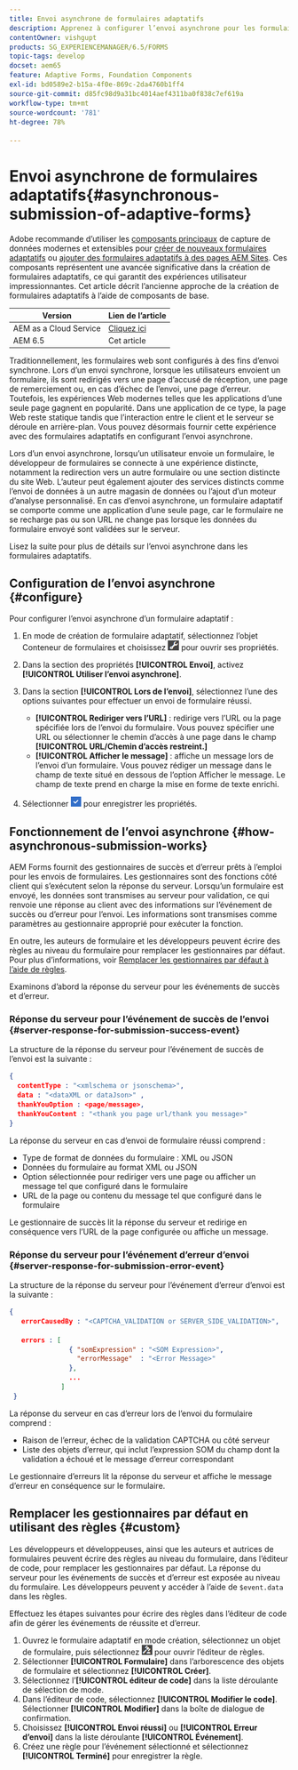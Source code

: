 ```yaml
---
title: Envoi asynchrone de formulaires adaptatifs
description: Apprenez à configurer l’envoi asynchrone pour les formulaires adaptatifs.
contentOwner: vishgupt
products: SG_EXPERIENCEMANAGER/6.5/FORMS
topic-tags: develop
docset: aem65
feature: Adaptive Forms, Foundation Components
exl-id: bd0589e2-b15a-4f0e-869c-2da4760b1ff4
source-git-commit: d85fc98d9a31bc4014aef4311ba0f838c7ef619a
workflow-type: tm+mt
source-wordcount: '781'
ht-degree: 78%

---
```


# Envoi asynchrone de formulaires adaptatifs{#asynchronous-submission-of-adaptive-forms}

<span class="preview"> Adobe recommande d’utiliser les [composants principaux](https://experienceleague.adobe.com/docs/experience-manager-core-components/using/adaptive-forms/introduction.html?lang=fr) de capture de données modernes et extensibles pour [créer de nouveaux formulaires adaptatifs](/help/forms/using/create-an-adaptive-form-core-components.md) ou [ajouter des formulaires adaptatifs à des pages AEM Sites](/help/forms/using/create-or-add-an-adaptive-form-to-aem-sites-page.md). Ces composants représentent une avancée significative dans la création de formulaires adaptatifs, ce qui garantit des expériences utilisateur impressionnantes. Cet article décrit l’ancienne approche de la création de formulaires adaptatifs à l’aide de composants de base. </span>

| Version | Lien de l’article |
| -------- | ---------------------------- |
| AEM as a Cloud Service | [Cliquez ici](https://experienceleague.adobe.com/docs/experience-manager-cloud-service/content/forms/adaptive-forms-authoring/authoring-adaptive-forms-foundation-components/configure-submit-actions-and-metadata-submission/asynchronous-submissions-adaptive-forms.html?lang=fr) |
| AEM 6.5 | Cet article |

Traditionnellement, les formulaires web sont configurés à des fins d’envoi synchrone. Lors d’un envoi synchrone, lorsque les utilisateurs envoient un formulaire, ils sont redirigés vers une page d’accusé de réception, une page de remerciement ou, en cas d’échec de l’envoi, une page d’erreur. Toutefois, les expériences Web modernes telles que les applications d’une seule page gagnent en popularité. Dans une application de ce type, la page Web reste statique tandis que l’interaction entre le client et le serveur se déroule en arrière-plan. Vous pouvez désormais fournir cette expérience avec des formulaires adaptatifs en configurant l’envoi asynchrone.

Lors d’un envoi asynchrone, lorsqu’un utilisateur envoie un formulaire, le développeur de formulaires se connecte à une expérience distincte, notamment la redirection vers un autre formulaire ou une section distincte du site Web. L’auteur peut également ajouter des services distincts comme l’envoi de données à un autre magasin de données ou l’ajout d’un moteur d’analyse personnalisé. En cas d’envoi asynchrone, un formulaire adaptatif se comporte comme une application d’une seule page, car le formulaire ne se recharge pas ou son URL ne change pas lorsque les données du formulaire envoyé sont validées sur le serveur.

Lisez la suite pour plus de détails sur l’envoi asynchrone dans les formulaires adaptatifs.

## Configuration de l’envoi asynchrone {#configure}

Pour configurer l’envoi asynchrone d’un formulaire adaptatif :

1. En mode de création de formulaire adaptatif, sélectionnez l’objet Conteneur de formulaires et choisissez ![cmppr1](assets/cmppr1.png) pour ouvrir ses propriétés.
1. Dans la section des propriétés **[!UICONTROL Envoi]**, activez **[!UICONTROL Utiliser l’envoi asynchrone]**.
1. Dans la section **[!UICONTROL Lors de l’envoi]**, sélectionnez l’une des options suivantes pour effectuer un envoi de formulaire réussi.

   * **[!UICONTROL Rediriger vers l’URL]** : redirige vers l’URL ou la page spécifiée lors de l’envoi du formulaire. Vous pouvez spécifier une URL ou sélectionner le chemin d’accès à une page dans le champ **[!UICONTROL URL/Chemin d’accès restreint.]**
   * **[!UICONTROL Afficher le message]** : affiche un message lors de l’envoi d’un formulaire. Vous pouvez rédiger un message dans le champ de texte situé en dessous de l’option Afficher le message. Le champ de texte prend en charge la mise en forme de texte enrichi.

1. Sélectionner ![check-button1](assets/check-button1.png) pour enregistrer les propriétés.

## Fonctionnement de l’envoi asynchrone {#how-asynchronous-submission-works}

AEM Forms fournit des gestionnaires de succès et d’erreur prêts à l’emploi pour les envois de formulaires. Les gestionnaires sont des fonctions côté client qui s’exécutent selon la réponse du serveur. Lorsqu’un formulaire est envoyé, les données sont transmises au serveur pour validation, ce qui renvoie une réponse au client avec des informations sur l’événement de succès ou d’erreur pour l’envoi. Les informations sont transmises comme paramètres au gestionnaire approprié pour exécuter la fonction.

En outre, les auteurs de formulaire et les développeurs peuvent écrire des règles au niveau du formulaire pour remplacer les gestionnaires par défaut. Pour plus d’informations, voir [Remplacer les gestionnaires par défaut à l’aide de règles](#custom).

Examinons d’abord la réponse du serveur pour les événements de succès et d’erreur.

### Réponse du serveur pour l’événement de succès de l’envoi {#server-response-for-submission-success-event}

La structure de la réponse du serveur pour l’événement de succès de l’envoi est la suivante :

```json
{
  contentType : "<xmlschema or jsonschema>",
  data : "<dataXML or dataJson>" ,
  thankYouOption : <page/message>,
  thankYouContent : "<thank you page url/thank you message>"
}
```

La réponse du serveur en cas d’envoi de formulaire réussi comprend :

* Type de format de données du formulaire : XML ou JSON
* Données du formulaire au format XML ou JSON
* Option sélectionnée pour rediriger vers une page ou afficher un message tel que configuré dans le formulaire
* URL de la page ou contenu du message tel que configuré dans le formulaire

Le gestionnaire de succès lit la réponse du serveur et redirige en conséquence vers l’URL de la page configurée ou affiche un message.

### Réponse du serveur pour l’événement d’erreur d’envoi {#server-response-for-submission-error-event}

La structure de la réponse du serveur pour l’événement d’erreur d’envoi est la suivante :

```json
{
   errorCausedBy : "<CAPTCHA_VALIDATION or SERVER_SIDE_VALIDATION>",

   errors : [
               { "somExpression" : "<SOM Expression>",
                 "errorMessage"  : "<Error Message>"
               },
               ...
             ]
 }
```

La réponse du serveur en cas d’erreur lors de l’envoi du formulaire comprend :

* Raison de l’erreur, échec de la validation CAPTCHA ou côté serveur
* Liste des objets d’erreur, qui inclut l’expression SOM du champ dont la validation a échoué et le message d’erreur correspondant

Le gestionnaire d’erreurs lit la réponse du serveur et affiche le message d’erreur en conséquence sur le formulaire.

## Remplacer les gestionnaires par défaut en utilisant des règles {#custom}

Les développeurs et développeuses, ainsi que les auteurs et autrices de formulaires peuvent écrire des règles au niveau du formulaire, dans l’éditeur de code, pour remplacer les gestionnaires par défaut. La réponse du serveur pour les événements de succès et d’erreur est exposée au niveau du formulaire. Les développeurs peuvent y accéder à l’aide de `$event.data` dans les règles.

Effectuez les étapes suivantes pour écrire des règles dans l’éditeur de code afin de gérer les événements de réussite et d’erreur.

1. Ouvrez le formulaire adaptatif en mode création, sélectionnez un objet de formulaire, puis sélectionnez ![edit-rules1](assets/edit-rules1.png) pour ouvrir l’éditeur de règles.
1. Sélectionner **[!UICONTROL Formulaire]** dans l’arborescence des objets de formulaire et sélectionnez **[!UICONTROL Créer]**.
1. Sélectionnez l’**[!UICONTROL éditeur de code]** dans la liste déroulante de sélection de mode.
1. Dans l’éditeur de code, sélectionnez **[!UICONTROL Modifier le code]**. Sélectionner **[!UICONTROL Modifier]** dans la boîte de dialogue de confirmation.
1. Choisissez **[!UICONTROL Envoi réussi]** ou **[!UICONTROL Erreur d’envoi]** dans la liste déroulante **[!UICONTROL Événement]**.
1. Créez une règle pour l’événement sélectionné et sélectionnez **[!UICONTROL Terminé]** pour enregistrer la règle.
